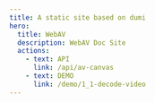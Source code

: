 ```yaml
---
title: A static site based on dumi
hero:
  title: WebAV
  description: WebAV Doc Site
  actions:
    - text: API
      link: /api/av-canvas
    - text: DEMO
      link: /demo/1_1-decode-video
---
```

